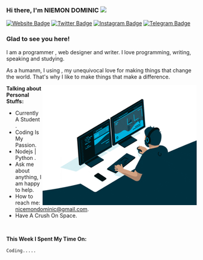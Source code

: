 ### Hi there, I'm NIEMON DOMINIC</a> <img src="https://media.giphy.com/media/hvRJCLFzcasrR4ia7z/giphy.gif" width="25px">


[![Website Badge](https://img.shields.io/badge/Website-3b5998?style=flat-square&logo=google-chrome&logoColor=white)](https://cyanogen2004.github.io/personal/)
[![Twitter Badge](https://img.shields.io/badge/-Twitter-00acee?style=flat-square&logo=Twitter&logoColor=white)](https://twitter.com/dominic_nicemon)
[![Instagram Badge](https://img.shields.io/badge/-Instagram-e4405f?style=flat-square&logo=Instagram&logoColor=white)](https://www.instagram.com/nicemon_dominic/)
[![Telegram Badge](https://img.shields.io/badge/-Telegram-0088cc?style=flat-square&logo=Telegram&logoColor=white)](https://t.me/nicemondominic)

### Glad to see you here! 

I am a programmer , web designer and writer. I love programming, writing, speaking and studying.

As a humanm, I using    , my unequivocal love for making things that change the world. That's why I like to make things that make a difference.

<img align="right" alt="GIF" src="/coding.gif?raw=true" width="408" height="318" />
  

**Talking about Personal Stuffs:**

- Currently A Student .
- Coding Is My Passion.
- Nodejs | Python .
- Ask me about anything, I am happy to help.
- How to reach me: nicemondominic@gmail.com.
- Have A Crush On Space.

</br>

**This Week I Spent My Time On:**
<!--START_SECTION:waka-->

```text
Coding.....
```

<!--END_SECTION:waka-->







